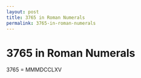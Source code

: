 ```yaml
---
layout: post
title: 3765 in Roman Numerals
permalink: 3765-in-roman-numerals
---
```


# 3765 in Roman Numerals

3765 = MMMDCCLXV
